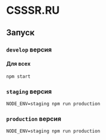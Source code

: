 # CSSSR.RU

## Запуск

### `develop` версия

#### Для всех
```
npm start
```

### `staging` версия
```
NODE_ENV=staging npm run production
```

### `production` версия
```
NODE_ENV=staging npm run production
```
